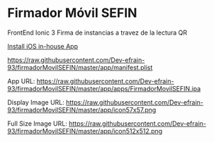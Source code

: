 # Firmador Móvil SEFIN

FrontEnd Ionic 3 Firma de instancias a travez de la lectura QR

<a href="https://github.com/Dev-efrain-93/firmadorMovilSEFIN/releases/download/manifest/manifest.plist" target="_blank">
 Install iOS in-house App</a>
 
 <br>
 

https://raw.githubusercontent.com/Dev-efrain-93/firmadorMovilSEFIN/master/app/manifest.plist

App URL: https://raw.githubusercontent.com/Dev-efrain-93/firmadorMovilSEFIN/master/app/apps/FirmadorMovilSEFIN.ipa

Display Image URL: https://raw.githubusercontent.com/Dev-efrain-93/firmadorMovilSEFIN/master/app/icon57x57.png

Full Size Image URL: https://raw.githubusercontent.com/Dev-efrain-93/firmadorMovilSEFIN/master/app/icon512x512.png
